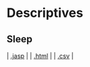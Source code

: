 #  Descriptives 



## Sleep 
 | [.jasp](https://github.com/jasp-stats/jasp-data-library/raw/main/Sleep/Sleep.jasp) | | [.html](https://htmlpreview.github.io/?https://github.com/jasp-stats/jasp-data-library/blob/main/Sleep/Sleep.html) | | [.csv](https://raw.githubusercontent.com/jasp-stats/jasp-data-library/main/Sleep/Sleep.csv) |